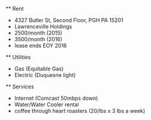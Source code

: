 ** Rent
- 4327 Butler St, Second Floor, PGH PA 15201
- Lawrenceville Holdings
- 2500/month (2015)
- 3500/month (2016)
- lease ends EOY 2016

** Utilities
- Gas (Equitable Gas)
- Electric (Duquesne light)


** Services
- Internet (Comcast 50mbps down)
- Water/Water Cooler rental
- coffee through heart roasters (20/lbs x 3 lbs a week)
